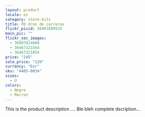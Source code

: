 ```yaml
---
layout: product
locale: es
category: store-kits
title: FD dron de carreras
flickr_picid: 36491089533
main_pic: ""
flickr_sec_images:
  - 36907014660
  - 36467321564
  - 36467321854
price: "245"
sale_price: "120"
currency: "Eur"
sku: "4405-0034"
sizes:
  - U
colors:
  - Negro
  - Marron
---
```


This is the product description ....
Ble bleh complete dscription...
